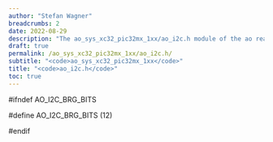 ```yaml
---
author: "Stefan Wagner"
breadcrumbs: 2
date: 2022-08-29
description: "The ao_sys_xc32_pic32mx_1xx/ao_i2c.h module of the ao real-time operating system."
draft: true
permalink: /ao_sys_xc32_pic32mx_1xx/ao_i2c.h/ 
subtitle: "<code>ao_sys_xc32_pic32mx_1xx</code>"
title: "<code>ao_i2c.h</code>"
toc: true
---
```


#ifndef AO_I2C_BRG_BITS

#define AO_I2C_BRG_BITS     (12)

#endif

